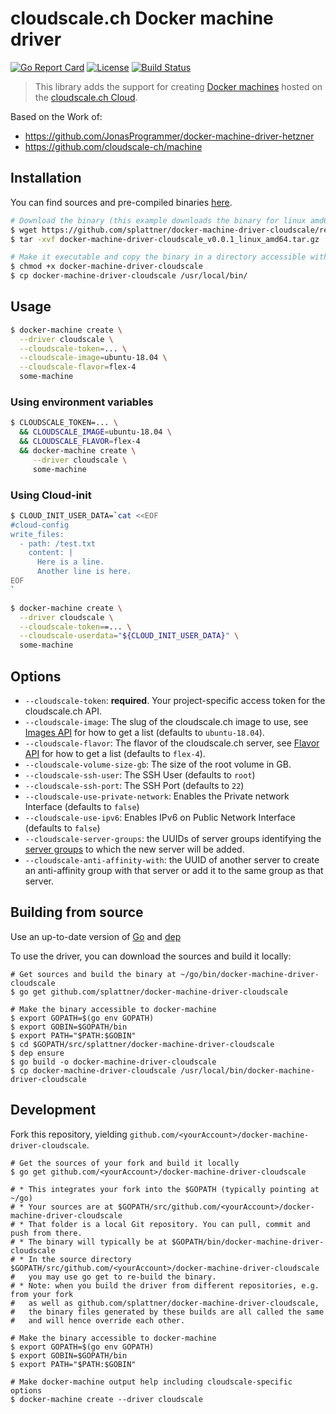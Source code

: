 # cloudscale.ch Docker machine driver

[![Go Report Card](https://goreportcard.com/badge/github.com/splattner/docker-machine-driver-cloudscale)](https://goreportcard.com/report/github.com/splattner/docker-machine-driver-cloudscale)
[![License](https://img.shields.io/badge/License-MIT-blue.svg)](https://opensource.org/licenses/MIT)
[![Build Status](https://api.travis-ci.com/splattner/docker-machine-driver-cloudscale.svg?branch=master)](https://travis-ci.com/splattner/docker-machine-driver-cloudscale)

> This library adds the support for creating [Docker machines](https://github.com/docker/machine) hosted on the [cloudscale.ch Cloud](https://www.cloudcale.ch).

Based on the Work of:
* https://github.com/JonasProgrammer/docker-machine-driver-hetzner
* https://github.com/cloudscale-ch/machine

## Installation

You can find sources and pre-compiled binaries [here](https://github.com/splattner/docker-machine-driver-cloudscale/releases).

```bash
# Download the binary (this example downloads the binary for linux amd64)
$ wget https://github.com/splattner/docker-machine-driver-cloudscale/releases/download/v0.0.1/docker-machine-driver-cloudscale_v0.0.1_linux_amd64.tar.gz
$ tar -xvf docker-machine-driver-cloudscale_v0.0.1_linux_amd64.tar.gz

# Make it executable and copy the binary in a directory accessible with your $PATH
$ chmod +x docker-machine-driver-cloudscale
$ cp docker-machine-driver-cloudscale /usr/local/bin/
```

## Usage

```bash
$ docker-machine create \
  --driver cloudscale \
  --cloudscale-token=... \
  --cloudscale-image=ubuntu-18.04 \
  --cloudscale-flavor=flex-4
  some-machine
```

### Using environment variables

```bash
$ CLOUDSCALE_TOKEN=... \
  && CLOUDSCALE_IMAGE=ubuntu-18.04 \
  && CLOUDSCALE_FLAVOR=flex-4
  && docker-machine create \
     --driver cloudscale \
     some-machine
```   


### Using Cloud-init

```bash
$ CLOUD_INIT_USER_DATA=`cat <<EOF
#cloud-config
write_files:
  - path: /test.txt
    content: |
      Here is a line.
      Another line is here.
EOF
`

$ docker-machine create \
  --driver cloudscale \
  --cloudscale-token==... \
  --cloudscale-userdata="${CLOUD_INIT_USER_DATA}" \
  some-machine
```


## Options

- `--cloudscale-token`: **required**. Your project-specific access token for the cloudscale.ch API.
- `--cloudscale-image`: The slug of the cloudscale.ch image to use, see [Images API](https://www.cloudscale.ch/en/api/v1#images) for how to get a list (defaults to `ubuntu-18.04`).
- `--cloudscale-flavor`: The flavor of the cloudscale.ch server, see [Flavor API](https://www.cloudscale.ch/en/api/v1#flavors) for how to get a list (defaults to `flex-4`).
- `--cloudscale-volume-size-gb`: The size of the root volume in GB.
- `--cloudscale-ssh-user`: The SSH User (defaults to `root`)
- `--cloudscale-ssh-port`: The SSH Port (defaults to `22`)
- `--cloudscale-use-private-network`: Enables the Private network Interface (defaults to `false`)
- `--cloudscale-use-ipv6`: Enables IPv6 on Public Network Interface (defaults to `false`)
- `--cloudscale-server-groups`: the UUIDs of server groups identifying the [server groups](https://www.cloudscale.ch/en/api/v1#server-groups) to which the new server will be added.
- `--cloudscale-anti-affinity-with`: the UUID of another server to create an anti-affinity group with that server or add it to the same group as that server.



## Building from source

Use an up-to-date version of [Go](https://golang.org/dl) and [dep](https://github.com/golang/dep)

To use the driver, you can download the sources and build it locally:

```shell
# Get sources and build the binary at ~/go/bin/docker-machine-driver-cloudscale
$ go get github.com/splattner/docker-machine-driver-cloudscale

# Make the binary accessible to docker-machine
$ export GOPATH=$(go env GOPATH)
$ export GOBIN=$GOPATH/bin
$ export PATH="$PATH:$GOBIN"
$ cd $GOPATH/src/splattner/docker-machine-driver-cloudscale
$ dep ensure
$ go build -o docker-machine-driver-cloudscale
$ cp docker-machine-driver-cloudscale /usr/local/bin/docker-machine-driver-cloudscale
```

## Development

Fork this repository, yielding `github.com/<yourAccount>/docker-machine-driver-cloudscale`.

```shell
# Get the sources of your fork and build it locally
$ go get github.com/<yourAccount>/docker-machine-driver-cloudscale

# * This integrates your fork into the $GOPATH (typically pointing at ~/go)
# * Your sources are at $GOPATH/src/github.com/<yourAccount>/docker-machine-driver-cloudscale
# * That folder is a local Git repository. You can pull, commit and push from there.
# * The binary will typically be at $GOPATH/bin/docker-machine-driver-cloudscale
# * In the source directory $GOPATH/src/github.com/<yourAccount>/docker-machine-driver-cloudscale
#   you may use go get to re-build the binary.
# * Note: when you build the driver from different repositories, e.g. from your fork
#   as well as github.com/splattner/docker-machine-driver-cloudscale,
#   the binary files generated by these builds are all called the same
#   and will hence override each other.

# Make the binary accessible to docker-machine
$ export GOPATH=$(go env GOPATH)
$ export GOBIN=$GOPATH/bin
$ export PATH="$PATH:$GOBIN"

# Make docker-machine output help including cloudscale-specific options
$ docker-machine create --driver cloudscale
```
